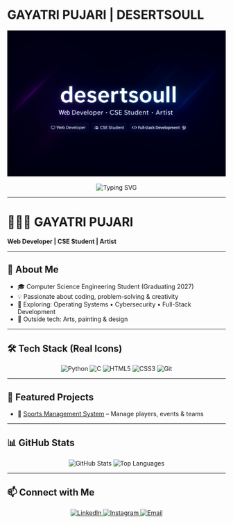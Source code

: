 
# GAYATRI PUJARI | DESERTSOULL

<p align="center">
  <img src="desertsoull.png">
</p>

<p align="center">
  <img src="https://readme-typing-svg.herokuapp.com?font=Fira+Code&size=28&duration=3000&pause=1000&color=00C2FF&center=true&vCenter=true&width=800&lines=Web+Developer;CSE+Student;Artist&repeat=true" alt="Typing SVG">
</p>

---

# 👩🏻‍💻 GAYATRI PUJARI

**Web Developer | CSE Student | Artist**  

---

## 🚀 About Me  
- 🎓 Computer Science Engineering Student (Graduating 2027)  
- 💡 Passionate about coding, problem-solving & creativity  
- 🌱 Exploring: Operating Systems • Cybersecurity • Full-Stack Development  
- 🎨 Outside tech: Arts, painting & design  

---

## 🛠️ Tech Stack (Real Icons)
<p align="center">
  <img src="https://cdn.jsdelivr.net/gh/devicons/devicon/icons/python/python-original.svg" alt="Python" width="50">
  <img src="https://cdn.jsdelivr.net/gh/devicons/devicon/icons/c/c-original.svg" alt="C" width="50">
  <img src="https://cdn.jsdelivr.net/gh/devicons/devicon/icons/html5/html5-original.svg" alt="HTML5" width="50">
  <img src="https://cdn.jsdelivr.net/gh/devicons/devicon/icons/css3/css3-original.svg" alt="CSS3" width="50">
  <img src="https://cdn.jsdelivr.net/gh/devicons/devicon/icons/git/git-original.svg" alt="Git" width="50">
</p>

---

## 📂 Featured Projects  
- 🔹 [Sports Management System](https://github.com/desertsoull/sports-management-system) – Manage players, events & teams  

---

## 📊 GitHub Stats  
<p align="center">
  <img src="https://github-readme-stats.vercel.app/api?username=desertsoull&show_icons=true&theme=tokyonight&hide_border=true" alt="GitHub Stats">
  <img src="https://github-readme-stats.vercel.app/api/top-langs/?username=desertsoull&layout=compact&theme=tokyonight&hide_border=true" alt="Top Languages">
</p>

---

## 📫 Connect with Me
<p align="center">
  <a href="https://www.linkedin.com/in/gayatripujari">
    <img src="https://cdn.jsdelivr.net/gh/devicons/devicon/icons/linkedin/linkedin-original.svg" width="40" alt="LinkedIn">
  </a>
<a href="https://www.instagram.com/deluusyy/">
  <img src="https://cdn.simpleicons.org/instagram/E4405F" width="40" alt="Instagram">
</a>

  <a href="mailto:gayatridhvik2009@gmail.com">
    <img src="https://cdn.jsdelivr.net/gh/devicons/devicon/icons/google/google-original.svg" width="40" alt="Email">
  </a>
</p>
